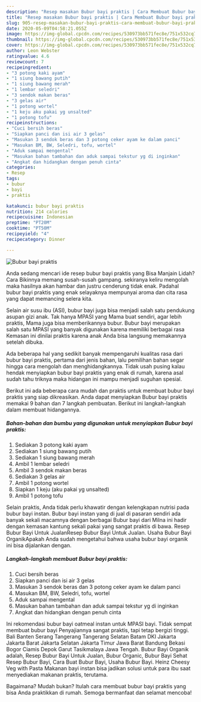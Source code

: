 ```yaml
---
description: "Resep masakan Bubur bayi praktis | Cara Membuat Bubur bayi praktis Yang Enak Banget"
title: "Resep masakan Bubur bayi praktis | Cara Membuat Bubur bayi praktis Yang Enak Banget"
slug: 905-resep-masakan-bubur-bayi-praktis-cara-membuat-bubur-bayi-praktis-yang-enak-banget
date: 2020-05-09T04:58:21.055Z
image: https://img-global.cpcdn.com/recipes/530973bb571fec8e/751x532cq70/bubur-bayi-praktis-foto-resep-utama.jpg
thumbnail: https://img-global.cpcdn.com/recipes/530973bb571fec8e/751x532cq70/bubur-bayi-praktis-foto-resep-utama.jpg
cover: https://img-global.cpcdn.com/recipes/530973bb571fec8e/751x532cq70/bubur-bayi-praktis-foto-resep-utama.jpg
author: Leon Webster
ratingvalue: 4.6
reviewcount: 7
recipeingredient:
- "3 potong kaki ayam"
- "1 siung bawang putih"
- "1 siung bawang merah"
- "1 lembar seledri"
- "3 sendok makan beras"
- "3 gelas air"
- "1 potong wortel"
- "1 keju aku pakai yg unsalted"
- "1 potong tofu"
recipeinstructions:
- "Cuci bersih beras"
- "Siapkan panci dan isi air 3 gelas"
- "Masukan 3 sendok beras dan 3 potong ceker ayam ke dalam panci"
- "Masukan BM, BW, Seledri, tofu, wortel"
- "Aduk sampai mengental"
- "Masukan bahan tambahan dan aduk sampai tekstur yg di inginkan"
- "Angkat dan hidangkan dengan penuh cinta"
categories:
- Resep
tags:
- bubur
- bayi
- praktis

katakunci: bubur bayi praktis 
nutrition: 214 calories
recipecuisine: Indonesian
preptime: "PT20M"
cooktime: "PT50M"
recipeyield: "4"
recipecategory: Dinner

---
```



![Bubur bayi praktis](https://img-global.cpcdn.com/recipes/530973bb571fec8e/751x532cq70/bubur-bayi-praktis-foto-resep-utama.jpg)

Anda sedang mencari ide resep bubur bayi praktis yang Bisa Manjain Lidah? Cara Bikinnya memang susah-susah gampang. sekiranya keliru mengolah maka hasilnya akan hambar dan justru cenderung tidak enak. Padahal bubur bayi praktis yang enak selayaknya mempunyai aroma dan cita rasa yang dapat memancing selera kita.

Selain air susu ibu (ASI), bubur bayi juga bisa menjadi salah satu pendukung asupan gizi anak. Tak hanya MPASI yang Mama buat sendiri, agar lebih praktis, Mama juga bisa memberikannya bubur. Bubur bayi merupakan salah satu MPASI yang banyak digunakan karena memiliki berbagai rasa Kemasan ini dinilai praktis karena anak Anda bisa langsung memakannya setelah dibuka.

Ada beberapa hal yang sedikit banyak mempengaruhi kualitas rasa dari bubur bayi praktis, pertama dari jenis bahan, lalu pemilihan bahan segar hingga cara mengolah dan menghidangkannya. Tidak usah pusing kalau hendak menyiapkan bubur bayi praktis yang enak di rumah, karena asal sudah tahu triknya maka hidangan ini mampu menjadi suguhan spesial.


Berikut ini ada beberapa cara mudah dan praktis untuk membuat bubur bayi praktis yang siap dikreasikan. Anda dapat menyiapkan Bubur bayi praktis memakai 9 bahan dan 7 langkah pembuatan. Berikut ini langkah-langkah dalam membuat hidangannya.

<!--inarticleads1-->

##### Bahan-bahan dan bumbu yang digunakan untuk menyiapkan Bubur bayi praktis:

1. Sediakan 3 potong kaki ayam
1. Sediakan 1 siung bawang putih
1. Sediakan 1 siung bawang merah
1. Ambil 1 lembar seledri
1. Ambil 3 sendok makan beras
1. Sediakan 3 gelas air
1. Ambil 1 potong wortel
1. Siapkan 1 keju (aku pakai yg unsalted)
1. Ambil 1 potong tofu


Selain praktis, Anda tidak perlu khawatir dengan kelengkapan nutrisi pada bubur bayi instan. Bubur bayi instan yang di jual di pasaran sendiri ada banyak sekali macamnya dengan berbagai Bubur bayi dari Milna ini hadir dengan kemasan kantung sekali pakai yang sangat praktis di bawa. Resep Bubur Bayi Untuk JualanResep Bubur Bayi Untuk Jualan. Usaha Bubur Bayi OrganikApakah Anda sudah mengetahui bahwa usaha bubur bayi organik ini bisa dijalankan dengan. 

<!--inarticleads2-->

##### Langkah-langkah membuat Bubur bayi praktis:

1. Cuci bersih beras
1. Siapkan panci dan isi air 3 gelas
1. Masukan 3 sendok beras dan 3 potong ceker ayam ke dalam panci
1. Masukan BM, BW, Seledri, tofu, wortel
1. Aduk sampai mengental
1. Masukan bahan tambahan dan aduk sampai tekstur yg di inginkan
1. Angkat dan hidangkan dengan penuh cinta


Ini rekomendasi bubur bayi oatmeal instan untuk MPASI bayi. Tidak sempat membuat bubur bayi Penyajiannya sangat praktis, tapi tetap bergizi tinggi. Bali Banten Serang Tangerang Tangerang Selatan Batam DKI Jakarta Jakarta Barat Jakarta Selatan Jakarta Timur Jawa Barat Bandung Bekasi Bogor Ciamis Depok Garut Tasikmalaya Jawa Tengah. Bubur Bayi Organik adalah, Resep Bubur Bayi Untuk Jualan, Bubur Organic, Bubur Bayi Sehat Resep Bubur Bayi, Cara Buat Bubur Bayi, Usaha Bubur Bayi. Heinz Cheesy Veg with Pasta Makanan bayi instan bisa jadikan solusi untuk para ibu saat menyediakan makanan praktis, terutama. 

Bagaimana? Mudah bukan? Itulah cara membuat bubur bayi praktis yang bisa Anda praktikkan di rumah. Semoga bermanfaat dan selamat mencoba!
